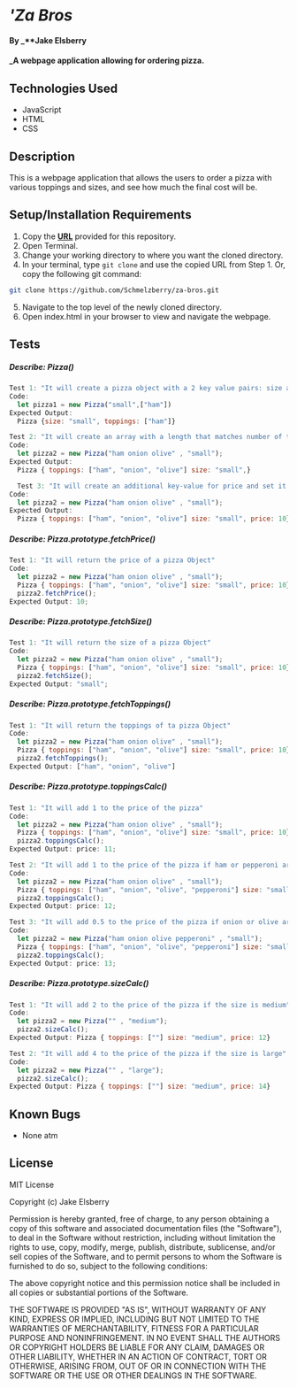 # _'Za Bros_

#### By _**Jake Elsberry 

#### _A webpage application allowing for ordering pizza.

## Technologies Used

* JavaScript
* HTML
* CSS

## Description

This is a webpage application that allows the users to order a pizza with various toppings and sizes, and see how much the final cost will be.


## Setup/Installation Requirements

1. Copy the **[URL](https://github.com/Schmelzberry/za-bros.git)** provided for this repository.
2. Open Terminal.
3. Change your working directory to where you want the cloned directory.
4. In your terminal, type `git clone` and use the copied URL from Step 1. Or, copy the following git command:
```bash
git clone https://github.com/Schmelzberry/za-bros.git
```
5. Navigate to the top level of the newly cloned directory.
6. Open index.html in your browser to view and navigate the webpage.

## Tests

##### **Describe:** Pizza()

```javascript
Test 1: "It will create a pizza object with a 2 key value pairs: size and an array of toppings."
Code:
  let pizza1 = new Pizza("small",["ham"])
Expected Output:
  Pizza {size: "small", toppings: ["ham"]}

Test 2: "It will create an array with a length that matches number of toppings selected."
Code:
  let pizza2 = new Pizza("ham onion olive" , "small");
Expected Output:
  Pizza { toppings: ["ham", "onion", "olive"] size: "small",}

  Test 3: "It will create an additional key-value for price and set it to a base price of 10 for small pizzas."
Code:
  let pizza2 = new Pizza("ham onion olive" , "small");
Expected Output:
  Pizza { toppings: ["ham", "onion", "olive"] size: "small", price: 10}
```
##### **Describe:** Pizza.prototype.fetchPrice()

```javascript
Test 1: "It will return the price of a pizza Object"
Code:
  let pizza2 = new Pizza("ham onion olive" , "small");
  Pizza { toppings: ["ham", "onion", "olive"] size: "small", price: 10}
  pizza2.fetchPrice();
Expected Output: 10;
```

##### **Describe:** Pizza.prototype.fetchSize()

```javascript
Test 1: "It will return the size of a pizza Object"
Code:
  let pizza2 = new Pizza("ham onion olive" , "small");
  Pizza { toppings: ["ham", "onion", "olive"] size: "small", price: 10}
  pizza2.fetchSize();
Expected Output: "small";
```
##### **Describe:** Pizza.prototype.fetchToppings()

```javascript
Test 1: "It will return the toppings of ta pizza Object"
Code:
  let pizza2 = new Pizza("ham onion olive" , "small");
  Pizza { toppings: ["ham", "onion", "olive"] size: "small", price: 10}
  pizza2.fetchToppings();
Expected Output: ["ham", "onion", "olive"]
```

##### **Describe:** Pizza.prototype.toppingsCalc()

```javascript
Test 1: "It will add 1 to the price of the pizza"
Code:
  let pizza2 = new Pizza("ham onion olive" , "small");
  Pizza { toppings: ["ham", "onion", "olive"] size: "small", price: 10}
  pizza2.toppingsCalc();
Expected Output: price: 11;

Test 2: "It will add 1 to the price of the pizza if ham or pepperoni are a topping"
Code:
  let pizza2 = new Pizza("ham onion olive" , "small");
  Pizza { toppings: ["ham", "onion", "olive", "pepperoni"] size: "small", price: 10}
  pizza2.toppingsCalc();
Expected Output: price: 12;

Test 3: "It will add 0.5 to the price of the pizza if onion or olive are a topping"
Code:
  let pizza2 = new Pizza("ham onion olive pepperoni" , "small");
  Pizza { toppings: ["ham", "onion", "olive", "pepperoni"] size: "small", price: 10}
  pizza2.toppingsCalc();
Expected Output: price: 13;
```

##### **Describe:** Pizza.prototype.sizeCalc()

```javascript
Test 1: "It will add 2 to the price of the pizza if the size is medium"
Code:
  let pizza2 = new Pizza("" , "medium");
  pizza2.sizeCalc();
Expected Output: Pizza { toppings: [""] size: "medium", price: 12}

Test 2: "It will add 4 to the price of the pizza if the size is large"
Code:
  let pizza2 = new Pizza("" , "large");
  pizza2.sizeCalc();
Expected Output: Pizza { toppings: [""] size: "medium", price: 14}

```


## Known Bugs

* None atm

## License

MIT License

Copyright (c)  Jake Elsberry

Permission is hereby granted, free of charge, to any person obtaining a copy of this software and associated documentation files (the "Software"), to deal in the Software without restriction, including without limitation the rights to use, copy, modify, merge, publish, distribute, sublicense, and/or sell copies of the Software, and to permit persons to whom the Software is furnished to do so, subject to the following conditions:  

The above copyright notice and this permission notice shall be included in all copies or substantial portions of the Software.  

THE SOFTWARE IS PROVIDED "AS IS", WITHOUT WARRANTY OF ANY KIND, EXPRESS OR IMPLIED, INCLUDING BUT NOT LIMITED TO THE WARRANTIES OF MERCHANTABILITY, FITNESS FOR A PARTICULAR PURPOSE AND NONINFRINGEMENT. IN NO EVENT SHALL THE AUTHORS OR COPYRIGHT HOLDERS BE LIABLE FOR ANY CLAIM, DAMAGES OR OTHER LIABILITY, WHETHER IN AN ACTION OF CONTRACT, TORT OR OTHERWISE, ARISING FROM, OUT OF OR IN CONNECTION WITH THE SOFTWARE OR THE USE OR OTHER DEALINGS IN THE SOFTWARE.